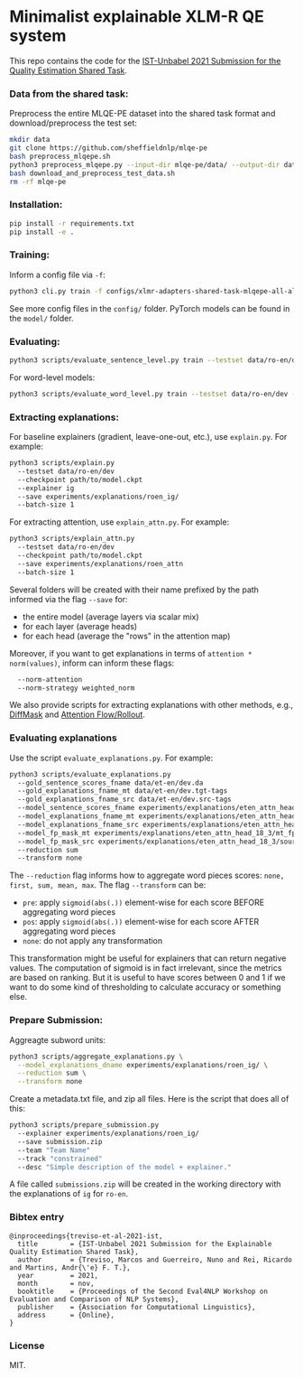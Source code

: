# Minimalist explainable XLM-R QE system 

This repo contains the code for the [IST-Unbabel 2021 Submission for the Quality Estimation Shared Task](https://eval4nlp.github.io/sharedtask.html).  


### Data from the shared task:

Preprocess the entire MLQE-PE dataset into the shared task format and download/preprocess the test set:
```bash
mkdir data
git clone https://github.com/sheffieldnlp/mlqe-pe
bash preprocess_mlqepe.sh
python3 preprocess_mlqepe.py --input-dir mlqe-pe/data/ --output-dir data/
bash download_and_preprocess_test_data.sh
rm -rf mlqe-pe
```


### Installation:

```bash
pip install -r requirements.txt
pip install -e .
```


### Training:

Inform a config file via `-f`:

```bash
python3 cli.py train -f configs/xlmr-adapters-shared-task-mlqepe-all-all.yaml
```

See more config files in the `config/` folder. PyTorch models can be found in the `model/` folder. 


### Evaluating:

```bash
python3 scripts/evaluate_sentence_level.py train --testset data/ro-en/dev --checkpoint path/to/model.ckpt
```

For word-level models:
```bash
python3 scripts/evaluate_word_level.py train --testset data/ro-en/dev --checkpoint path/to/model.ckpt
```


### Extracting explanations:

For baseline explainers (gradient, leave-one-out, etc.), use `explain.py`. For example:
```bash
python3 scripts/explain.py
  --testset data/ro-en/dev
  --checkpoint path/to/model.ckpt
  --explainer ig
  --save experiments/explanations/roen_ig/
  --batch-size 1
```

For extracting attention, use `explain_attn.py`. For example:
```bash
python3 scripts/explain_attn.py
  --testset data/ro-en/dev
  --checkpoint path/to/model.ckpt
  --save experiments/explanations/roen_attn
  --batch-size 1
```

Several folders will be created with their name prefixed by the path informed via the flag `--save` for: 
- the entire model (average layers via scalar mix)
- for each layer (average heads)
- for each head (average the "rows" in the attention map)

Moreover, if you want to get explanations in terms of `attention * norm(values)`, inform can inform these flags:
```bash
  --norm-attention
  --norm-strategy weighted_norm
```


We also provide scripts for extracting explanations with other methods, e.g., [DiffMask](https://github.com/nicola-decao/diffmask) and [Attention Flow/Rollout](https://github.com/samiraabnar/attention_flow).

### Evaluating explanations

Use the script `evaluate_explanations.py`. For example:
```bash
python3 scripts/evaluate_explanations.py
  --gold_sentence_scores_fname data/et-en/dev.da
  --gold_explanations_fname_mt data/et-en/dev.tgt-tags
  --gold_explanations_fname_src data/et-en/dev.src-tags
  --model_sentence_scores_fname experiments/explanations/eten_attn_head_18_3/sentence_scores.txt
  --model_explanations_fname_mt experiments/explanations/eten_attn_head_18_3/mt_scores.txt
  --model_explanations_fname_src experiments/explanations/eten_attn_head_18_3/source_scores.txt
  --model_fp_mask_mt experiments/explanations/eten_attn_head_18_3/mt_fp_mask.txt
  --model_fp_mask_src experiments/explanations/eten_attn_head_18_3/source_fp_mask.txt
  --reduction sum
  --transform none
```

The `--reduction` flag informs how to aggregate word pieces scores: `none, first, sum, mean, max`. 
The flag `--transform` can be:
- `pre`: apply `sigmoid(abs(.))` element-wise for each score BEFORE aggregating word pieces
- `pos`: apply `sigmoid(abs(.))` element-wise for each score AFTER aggregating word pieces
- `none`: do not apply any transformation

This transformation might be useful for explainers that can return negative values. 
The computation of sigmoid is in fact irrelevant, since the metrics are based on ranking. But it is useful to have 
scores between 0 and 1 if we want to do some kind of thresholding to calculate accuracy or something else.


### Prepare Submission:
Aggreagte subword units:
```bash
python3 scripts/aggregate_explanations.py \
  --model_explanations_dname experiments/explanations/roen_ig/ \
  --reduction sum \
  --transform none
```

Create a metadata.txt file, and zip all files. Here is the script that does all of this:
```bash
python3 scripts/prepare_submission.py
  --explainer experiments/explanations/roen_ig/
  --save submission.zip
  --team "Team Name"
  --track "constrained"
  --desc "Simple description of the model + explainer."
```

A file called `submissions.zip` will be created in the working directory with the explanations of `ig` for `ro-en`.


### Bibtex entry
```
@inproceedings{treviso-et-al-2021-ist,
  title        = {IST-Unbabel 2021 Submission for the Explainable Quality Estimation Shared Task},
  author       = {Treviso, Marcos and Guerreiro, Nuno and Rei, Ricardo and Martins, Andr{\'e} F. T.},
  year         = 2021,
  month        = nov,
  booktitle    = {Proceedings of the Second Eval4NLP Workshop on Evaluation and Comparison of NLP Systems},
  publisher    = {Association for Computational Linguistics},
  address      = {Online},
}
```

### License

MIT.

